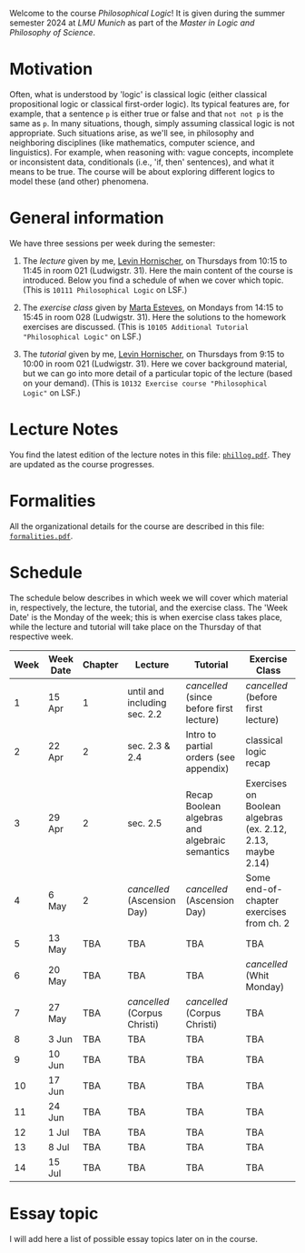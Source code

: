 Welcome to the course _Philosophical Logic_! It is given during the summer semester 2024 at _LMU Munich_ as part of the _Master in Logic and Philosophy of Science_. 


# Motivation 

Often, what is understood by 'logic' is classical logic (either classical propositional logic or classical first-order logic). Its typical features are, for example, that a sentence `p` is either true or false and that `not not p` is the same as `p`. In many situations, though, simply assuming classical logic is not appropriate. Such situations arise, as we'll see, in philosophy and neighboring disciplines (like mathematics, computer science,
and linguistics). For example, when reasoning with: vague concepts, incomplete or inconsistent data, conditionals (i.e., 'if, then' sentences), and what it means to be true. The course will be about exploring different logics to model these (and other) phenomena.

# General information

We have three sessions per week during the semester:

1. The _lecture_ given by me, [Levin Hornischer](https://www.mcmp.philosophie.uni-muenchen.de/people/faculty/hornischer_levin/index.html), on Thursdays from 10:15 to 11:45 in room 021 (Ludwigstr. 31).
Here the main content of the course is introduced. Below you find a schedule of when we cover which topic. (This is `10111 Philosophical Logic` on LSF.)

2. The _exercise class_ given by [Marta Esteves](https://www.mcmp.philosophie.uni-muenchen.de/people/doct_fellows/esteves_marta/index.html), on Mondays from 14:15 to 15:45 in room 028 (Ludwigstr. 31). Here the solutions to the homework exercises are discussed. (This is `10105 Additional Tutorial "Philosophical Logic"` on LSF.)
  
3. The _tutorial_ given by me, [Levin Hornischer](https://www.mcmp.philosophie.uni-muenchen.de/people/faculty/hornischer_levin/index.html), on Thursdays from 9:15 to 10:00 in room 021 (Ludwigstr. 31). Here we cover background material, but we can go into more detail of a particular topic of the lecture (based on your demand). (This is `10132 Exercise course "Philosophical Logic"` on LSF.) 



# Lecture Notes

You find the latest edition of the lecture notes in this file: [`phillog.pdf`](phillog.pdf). They are updated as the course progresses. 


# Formalities

All the organizational details for the course are described in this file: [`formalities.pdf`](formalities.pdf).


# Schedule

The schedule below describes in which week we will cover which material in, respectively, the lecture, the tutorial, and the exercise class. The 'Week Date' is the Monday of the week; this is when exercise class takes place, while the lecture and tutorial will take place on the Thursday of that respective week. 

Week | Week Date | Chapter | Lecture | Tutorial | Exercise Class
---  | ---                 | ---     | ---     | ---      | --- 
 1   | 15 Apr    | 1   | until and including sec. 2.2 | _cancelled_ (since before first lecture)  | _cancelled_ (before first lecture) 
 2   | 22 Apr    | 2   | sec. 2.3 & 2.4 | Intro to partial orders (see appendix) | classical logic recap
 3   | 29 Apr    | 2   | sec. 2.5 | Recap Boolean algebras and algebraic semantics | Exercises on Boolean algebras (ex. 2.12, 2.13, maybe 2.14) 
 4   | 6 May     | 2 | _cancelled_ (Ascension Day) | _cancelled_ (Ascension Day) | Some end-of-chapter exercises from ch. 2
 5   | 13 May    | TBA | TBA | TBA | TBA
 6   | 20 May    | TBA | TBA | TBA | _cancelled_ (Whit Monday)
 7   | 27 May    | TBA | _cancelled_ (Corpus Christi) | _cancelled_ (Corpus Christi) | TBA
 8   | 3 Jun     | TBA | TBA | TBA | TBA
 9   | 10 Jun    | TBA | TBA | TBA | TBA
10   | 17 Jun    | TBA | TBA | TBA | TBA
11   | 24 Jun    | TBA | TBA | TBA | TBA
12   | 1 Jul     | TBA | TBA | TBA | TBA
13   | 8 Jul     | TBA | TBA | TBA | TBA
14   | 15 Jul    | TBA | TBA | TBA | TBA


# Essay topic

I will add here a list of possible essay topics later on in the course.
